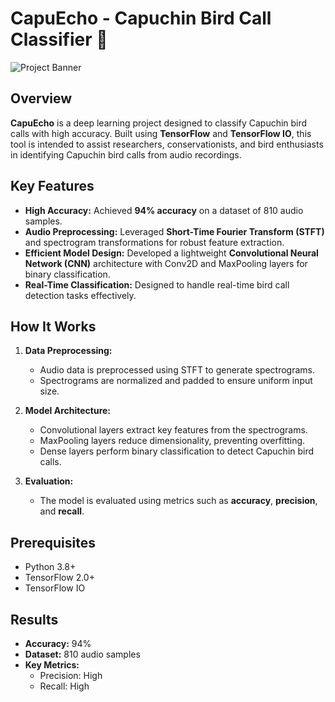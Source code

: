 # CapuEcho - Capuchin Bird Call Classifier 🦜

![Project Banner](#) <!-- Add your image link here -->

## Overview
**CapuEcho** is a deep learning project designed to classify Capuchin bird calls with high accuracy. Built using **TensorFlow** and **TensorFlow IO**, this tool is intended to assist researchers, conservationists, and bird enthusiasts in identifying Capuchin bird calls from audio recordings.

## Key Features
- **High Accuracy:** Achieved **94% accuracy** on a dataset of 810 audio samples.
- **Audio Preprocessing:** Leveraged **Short-Time Fourier Transform (STFT)** and spectrogram transformations for robust feature extraction.
- **Efficient Model Design:** Developed a lightweight **Convolutional Neural Network (CNN)** architecture with Conv2D and MaxPooling layers for binary classification.
- **Real-Time Classification:** Designed to handle real-time bird call detection tasks effectively.

## How It Works
1. **Data Preprocessing:**
   - Audio data is preprocessed using STFT to generate spectrograms.
   - Spectrograms are normalized and padded to ensure uniform input size.

2. **Model Architecture:**
   - Convolutional layers extract key features from the spectrograms.
   - MaxPooling layers reduce dimensionality, preventing overfitting.
   - Dense layers perform binary classification to detect Capuchin bird calls.

3. **Evaluation:**
   - The model is evaluated using metrics such as **accuracy**, **precision**, and **recall**.

## Prerequisites
- Python 3.8+
- TensorFlow 2.0+
- TensorFlow IO

## Results
- **Accuracy:** 94%
- **Dataset:** 810 audio samples
- **Key Metrics:**
  - Precision: High
  - Recall: High

